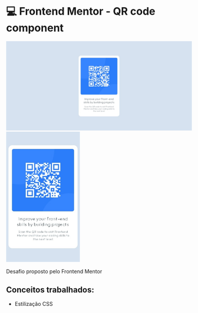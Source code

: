 # 💻 Frontend Mentor - QR code component

<p>
  <img width="700px" src="https://raw.githubusercontent.com/camilafbc/frontend-mentor/main/qr-code-component-main/images/to-readme.jpeg"/>
  <img width="200px" src="https://raw.githubusercontent.com/camilafbc/frontend-mentor/main/qr-code-component-main/images/to-readme(01).jpeg"/>
</p>

Desafio proposto pelo Frontend Mentor 

## Conceitos trabalhados:

* Estilização CSS

